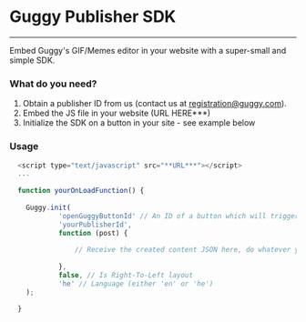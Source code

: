 # Guggy Publisher SDK
-------------------

Embed Guggy's GIF/Memes editor in your website with a super-small and simple SDK.

### What do you need?

1. Obtain a publisher ID from us (contact us at registration@guggy.com).
2. Embed the JS file in your website (URL HERE***)
3. Initialize the SDK on a button in your site - see example below

### Usage

```js
  <script type="text/javascript" src="**URL***"></script>
  ...
  
  function yourOnLoadFunction() {
  
    Guggy.init(
            'openGuggyButtonId' // An ID of a button which will trigger Guggy to open,
            'yourPublisherId',
            function (post) {
  
                // Receive the created content JSON here, do whatever you'd like with it.
  
            },
            false, // Is Right-To-Left layout
            'he' // Language (either 'en' or 'he')
    );
  
  }

```
